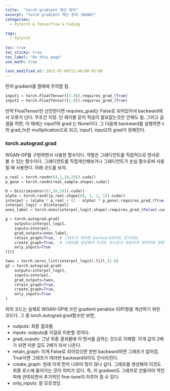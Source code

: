 ```yaml
---
title:  "torch gradient 계산 정리"
excerpt: "torch gradient 계산 정리 (WGAN)"
categories:
  - Pytorch & Tensorflow & Coding
  
tags:
  - Pytorch
  
toc: true
toc_sticky: true
toc_label: "On this page"
use_math: true
    
last_modified_at: 2021-07-06T12:48:00-05:00
---
```


먼저 gradient를 할때에 주의할 점.
```python
input1 = torch.FloatTensor([3.0]).requires_grad_(True)
input2 = torch.FloatTensor([2.0]).requires_grad_(True)
```
만약 FloatTensor만 선언한다면 requires_grad는 False로 되어있어서 backward에서 오류가 난다. 무조건 지정. 단 레이블 같이 학습이 필요없는것은 안해도 됨.
그러고 곱셈을 하면, 이 때에는 input1의 grad 는 None이다. 그 다음에 backward를 실행하면 c의 grad_fn은 multiplication으로 되고,
input1, input2의 grad가 정해진다.

### torch.autograd.grad
WGAN-GP를 구현하면서 사용한 함수이다. 역할은 그래디언트를 직접적으로 텐서로 볼 수 있는 함수이다. 그래디언트를 직접계산해보거나 그래디언트가 손실 함수로써 사용될 때 
사용한다. 아래 코드를 보자. 
```python
p_real = torch.randn((4,1,28,28)).cuda()
p_gene = torch.randn(real_sample.shape).cuda()

D = Discriminator((1,28,28)).cuda()
alpha = torch.rand((p_real.shape[0], 1, 1, 1)).cuda()
interpol = (alpha * p_real + (1 - alpha) * p_gene).requires_grad_(True)  # p_real과 p_gene의 interpolation한 값.
interpol_logit = D(interpol)
ones_label = torch.ones(interpol_logit.shape).requires_grad_(False).cuda()

g = torch.autograd.grad(
    outputs=interpol_logit,
    inputs=interpol,
    grad_outputs=ones_label, 
    retain_graph=True,  # 그래프가 여러번 backward되어도 안사라짐.
    create_graph=True,  # 그래프를 생성해야 이것도 로스로서 유효하게 역전파에 영향을 줄 수 있다.
    only_inputs=True
)[0]

twos = torch.zeros_list(interpol_logit).fill_(2.0)
g2 = torch.autograd.grad(
    outputs=interpol_logit,
    inputs=interpol,
    grad_outputs=twos,
    retain_graph=True,
    create_graph=True,
    only_inputs=True
)
```
위의 코드는 실제로 WGAN-GP에 쓰인 gradient penalize (GP)항을 계산하기 위한 코드다. 그 중 torch.autograd.grad함수만 보면,
* outputs: 최종 결과물.
* inputs: outputs을 이걸로 미분할 것이다.
* grad_ouputs: 그냥 최종 결과물에 이 텐서를 곱하는 것으로 이해함. 이게 값이 2배가 되면 미분 값도 2배가 되서 나온다. 
* retain_graph: 이게 False로 되어있으면 한번 backward하면 그래프가 없어짐. True이면 그래프가 여러번 backward되어도 안사라진다.
* create_graph: 원래 이게 먼저 나와야 맞지 않나 싶다. 그래프를 생성해야 이것도 최종 로스에 들어가는 것이 의미가 있다. 
즉, 이 gradient도 그래프로 만들어야 역전파에 관여되면서 추가적인 fine-tune이 이루어 질 수 있다.
* only_inputs: 잘 모르겟당. 

